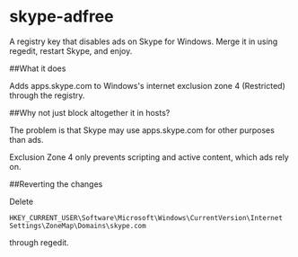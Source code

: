 skype-adfree
============

A registry key that disables ads on Skype for Windows. Merge it in using regedit, restart Skype, and enjoy.

##What it does

Adds apps.skype.com to Windows's internet exclusion zone 4 (Restricted) through the registry.

##Why not just block altogether it in hosts?

The problem is that Skype may use apps.skype.com for other purposes than ads.

Exclusion Zone 4 only prevents scripting and active content, which ads rely on.

##Reverting the changes

Delete 
```
HKEY_CURRENT_USER\Software\Microsoft\Windows\CurrentVersion\Internet Settings\ZoneMap\Domains\skype.com 
```
through regedit.
